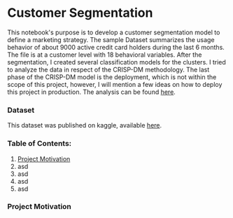 # Customer Segmentation

This notebook's purpose is to develop a customer segmentation model to define a marketing strategy. The sample Dataset summarizes the usage behavior of about 9000 active credit card holders during the last 6 months. The file is at a customer level with 18 behavioral variables. After the segmentation, I created several classification models for the clusters. I tried to analyze the data in respect of the CRISP-DM methodology. The last phase of the CRISP-DM model is the deployment, which is not within the scope of this project, however, I will mention a few ideas on how to deploy this project in production. The analysis can be found [here](https://github.com/nctung4/Customer_Segmentation/blob/main/Analysis.ipynb).

### Dataset
This dataset was published on kaggle, available [here](https://www.kaggle.com/arjunbhasin2013/ccdata).

### Table of Contents:
1. [Project Motivation](###project-motivation)
2. asd
3. asd
4. asd
5. asd

### Project Motivation
